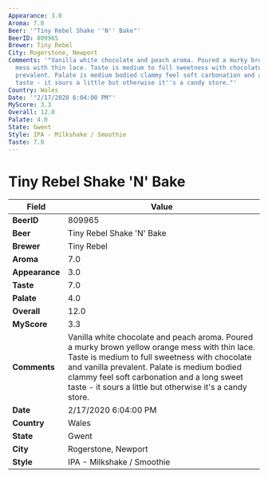 ```yaml
---
Appearance: 3.0
Aroma: 7.0
Beer: '"Tiny Rebel Shake ''N'' Bake"'
BeerID: 809965
Brewer: Tiny Rebel
City: Rogerstone, Newport
Comments: '"Vanilla white chocolate and peach aroma. Poured a murky brown yellow orange
  mess with thin lace. Taste is medium to full sweetness with chocolate and vanilla
  prevalent. Palate is medium bodied clammy feel soft carbonation and a long sweet
  taste - it sours a little but otherwise it''s a candy store."'
Country: Wales
Date: '"2/17/2020 6:04:00 PM"'
MyScore: 3.3
Overall: 12.0
Palate: 4.0
State: Gwent
Style: IPA - Milkshake / Smoothie
Taste: 7.0
---
```


# Tiny Rebel Shake 'N' Bake

| Field         | Value |
|---------------|-------|
| **BeerID** | 809965 |
| **Beer** | Tiny Rebel Shake 'N' Bake |
| **Brewer** | Tiny Rebel |
| **Aroma** | 7.0 |
| **Appearance** | 3.0 |
| **Taste** | 7.0 |
| **Palate** | 4.0 |
| **Overall** | 12.0 |
| **MyScore** | 3.3 |
| **Comments** | Vanilla white chocolate and peach aroma. Poured a murky brown yellow orange mess with thin lace. Taste is medium to full sweetness with chocolate and vanilla prevalent. Palate is medium bodied clammy feel soft carbonation and a long sweet taste - it sours a little but otherwise it's a candy store. |
| **Date** | 2/17/2020 6:04:00 PM |
| **Country** | Wales |
| **State** | Gwent |
| **City** | Rogerstone, Newport |
| **Style** | IPA - Milkshake / Smoothie |
